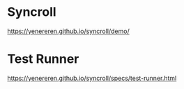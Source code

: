 # Syncroll

https://yenereren.github.io/syncroll/demo/


#  Test Runner

https://yenereren.github.io/syncroll/specs/test-runner.html
